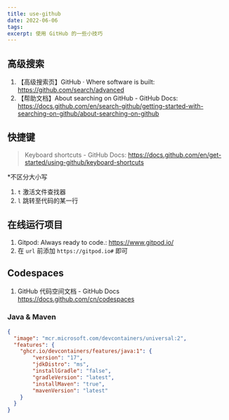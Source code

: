 ```yaml
---
title: use-github
date: 2022-06-06
tags:
excerpt: 使用 GitHub 的一些小技巧
---
```


## 高级搜索

1. 【高级搜索页】GitHub · Where software is built: <https://github.com/search/advanced>
2. 【帮助文档】About searching on GitHub - GitHub Docs: <https://docs.github.com/en/search-github/getting-started-with-searching-on-github/about-searching-on-github>

## 快捷键

> Keyboard shortcuts - GitHub Docs: <https://docs.github.com/en/get-started/using-github/keyboard-shortcuts>

*不区分大小写

1. `t` 激活文件查找器
2. `l` 跳转至代码的某一行

## 在线运行项目

1. Gitpod: Always ready to code.: <https://www.gitpod.io/>
2. 在 `url` 前添加 `https://gitpod.io#` 即可

## Codespaces

1. GitHub 代码空间文档 - GitHub Docs <https://docs.github.com/cn/codespaces>

### Java & Maven

```json
{
  "image": "mcr.microsoft.com/devcontainers/universal:2",
  "features": {
    "ghcr.io/devcontainers/features/java:1": {
        "version": "17",
        "jdkDistro": "ms",
        "installGradle": "false",
        "gradleVersion": "latest",
        "installMaven": "true",
        "mavenVersion": "latest" 
    }
  }
}
```

<!--
Copyright © 2022,2023 [cc01cc](https://github.com/cc01cc)

本页面采用 [知识共享署名-非商业性使用 4.0 国际许可协议](http://creativecommons.org/licenses/by-nc/4.0/) 进行许可。

转载请注明原始地址：<https://github.com/cc01cc/cc01cc>
-->